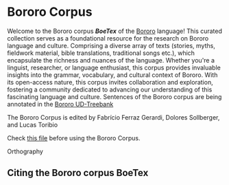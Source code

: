 # Bororo Corpus

Welcome to the Bororo corpus **_BoeTex_** of the [Bororo]() language! This curated collection serves as a foundational resource for the research on Bororo language and culture. Comprising a diverse array of texts (stories, myths, fieldwork material, bible translations, traditional songs etc.), which encapsulate the richness and nuances of the language. Whether you're a linguist, researcher, or language enthusiast, this corpus provides invaluable insights into the grammar, vocabulary, and cultural context of Bororo. With its open-access nature, this corpus invites collaboration and exploration, fostering a community dedicated to advancing our understanding of this fascinating language and culture. Sentences of the Bororo corpus are being annotated in the [Bororo UD-Treebank](https://github.com/UniversalDependencies/UD_Bororo-BDT/blob/dev/bor_bdt-ud-test.conllu)

The Bororo Corpus is edited by Fabrício Ferraz Gerardi, Dolores Sollberger, and Lucas Toribio

Check [this file](https://github.com/LanguageStructure/Bororo-Corpus/blob/main/Instructions.md) before using the Bororo Corpus.



Orthography

## Citing the Bororo corpus BoeTex



